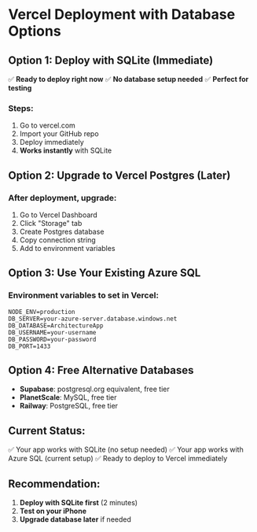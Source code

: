 # Vercel Deployment with Database Options

## Option 1: Deploy with SQLite (Immediate)
✅ **Ready to deploy right now**
✅ **No database setup needed**
✅ **Perfect for testing**

### Steps:
1. Go to vercel.com
2. Import your GitHub repo
3. Deploy immediately
4. **Works instantly** with SQLite

## Option 2: Upgrade to Vercel Postgres (Later)
### After deployment, upgrade:
1. Go to Vercel Dashboard
2. Click "Storage" tab
3. Create Postgres database
4. Copy connection string
5. Add to environment variables

## Option 3: Use Your Existing Azure SQL
### Environment variables to set in Vercel:
```
NODE_ENV=production
DB_SERVER=your-azure-server.database.windows.net
DB_DATABASE=ArchitectureApp
DB_USERNAME=your-username
DB_PASSWORD=your-password
DB_PORT=1433
```

## Option 4: Free Alternative Databases
- **Supabase**: postgresql.org equivalent, free tier
- **PlanetScale**: MySQL, free tier
- **Railway**: PostgreSQL, free tier

## Current Status:
✅ Your app works with SQLite (no setup needed)
✅ Your app works with Azure SQL (current setup)
✅ Ready to deploy to Vercel immediately

## Recommendation:
1. **Deploy with SQLite first** (2 minutes)
2. **Test on your iPhone**
3. **Upgrade database later** if needed
